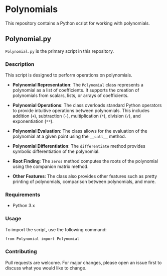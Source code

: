 # Polynomials

This repository contains a Python script for working with polynomials.

## Polynomial.py

`Polynomial.py` is the primary script in this repository.

### Description

This script is designed to perform operations on polynomials.

- **Polynomial Representation**: The `Polynomial` class represents a polynomial as a list of coefficients. It supports the creation of polynomials from scalars, lists, or arrays of coefficients.

- **Polynomial Operations**: The class overloads standard Python operators to provide intuitive operations between polynomials. This includes addition (`+`), subtraction (`-`), multiplication (`*`), division (`/`), and exponentiation (`**`).

- **Polynomial Evaluation**: The class allows for the evaluation of the polynomial at a given point using the `__call__` method.

- **Polynomial Differentiation**: The `differentiate` method provides symbolic differentiation of the polynomial.

- **Root Finding**: The `zeros` method computes the roots of the polynomial using the companion matrix method.

- **Other Features**: The class also provides other features such as pretty printing of polynomials, comparison between polynomials, and more.
  

### Requirements

- Python 3.x

### Usage

To import the script, use the following command:

```bash
from Polynomial import Polynomial
```

### Contributing
Pull requests are welcome. For major changes, please open an issue first to discuss what you would like to change.
